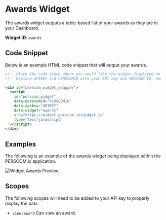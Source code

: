 # Awards Widget

The awards widget outputs a table-based list of your awards as they are in your Dashboard.

**Widget ID**: `awards`

## Code Snippet

Below is an example HTML code snippet that will output your awards.

```html
<!-- Place the code block where you would like the widget displayed on your website. !-->
<!-- Replace APIKEY and PERSCOMID with your API key and PERSCOM ID, respectively. !-->

<div id="perscom_widget_wrapper">
  <script
    id="perscom_widget"
    data-perscomid="PERSCOMID"
    data-apikey="APIKEY"
    data-widget="awards"
    src="https://widget.perscom.io/widget.js"
    type="text/javascript"
  ></script>
</div>
```

## Examples

The following is an example of the awards widget being displayed within the PERSCOM.io application.

![Widget Awards Preview](https://perscom-cdn.s3.amazonaws.com/images/awards-preview-1.png)

## Scopes

The following scopes will need to be added to your API key to properly display the data.

- `view:award` Can view an award.
